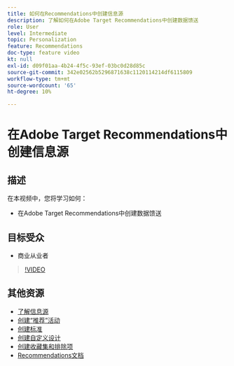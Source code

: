 ```yaml
---
title: 如何在Recommendations中创建信息源
description: 了解如何在Adobe Target Recommendations中创建数据馈送
role: User
level: Intermediate
topic: Personalization
feature: Recommendations
doc-type: feature video
kt: null
exl-id: d09f01aa-4b24-4f5c-93ef-03bc0d28d85c
source-git-commit: 342e02562b5296871638c1120114214df6115809
workflow-type: tm+mt
source-wordcount: '65'
ht-degree: 10%

---
```


# 在Adobe Target Recommendations中创建信息源

## 描述

在本视频中，您将学习如何：

* 在Adobe Target Recommendations中创建数据馈送

## 目标受众

* 商业从业者

>[!VIDEO](https://video.tv.adobe.com/v/27696?quality=12)

## 其他资源

* [了解信息源](understanding-feeds.md)
* [创建“推荐”活动](create-a-recommendations-activity.md)
* [创建标准](create-criteria.md)
* [创建自定义设计](create-custom-designs.md)
* [创建收藏集和排除项](create-collections-and-exclusions.md)
* [Recommendations文档](https://experienceleague.adobe.com/docs/target/using/recommendations/recommendations.html?lang=en)
